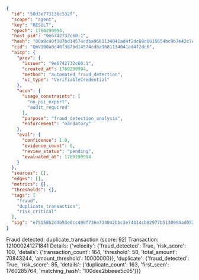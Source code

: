 ```json
{
  "id": "50d3e773136c532f",
  "scope": "agent",
  "key": "RESULT",
  "epoch": 1760290994,
  "host_pid": "9e6742732c60:1",
  "hash": "00a8c40f387bd14574cdba9681134041ad4f2dc68c0615654bc9b7e42c7e76c1",
  "cid": "QmV100a8c40f387bd14574cdba9681134041ad4f2dc6",
  "aicp": {
    "prov": {
      "issuer": "9e6742732c60:1",
      "created_at": 1760290994,
      "method": "automated_fraud_detection",
      "vc_type": "VerifiableCredential"
    },
    "ucon": {
      "usage_constraints": [
        "no_pii_export",
        "audit_required"
      ],
      "purpose": "fraud_detection_analysis",
      "enforcement": "mandatory"
    },
    "eval": {
      "confidence": 1.0,
      "evidence_count": 0,
      "review_status": "pending",
      "evaluated_at": 1760290994
    }
  },
  "sources": [],
  "edges": [],
  "metrics": {},
  "thresholds": {},
  "tags": [
    "fraud",
    "duplicate_transaction",
    "risk_critical"
  ],
  "sig": "e75158b2d4b93e0cc408f736e734042bbc3e74b14cb82977b5130994ad0537ce"
}
```

Fraud detected: duplicate_transaction (score: 92)
Transaction: 121000241271841
Details: {'velocity': {'fraud_detected': True, 'risk_score': 100, 'details': {'transaction_count': 164, 'threshold': 50, 'total_amount': 70843244, 'amount_threshold': 10000000}}, 'duplicate': {'fraud_detected': True, 'risk_score': 85, 'details': {'duplicate_count': 163, 'first_seen': 1760285764, 'matching_hash': '100dee2bbeee5c05'}}}